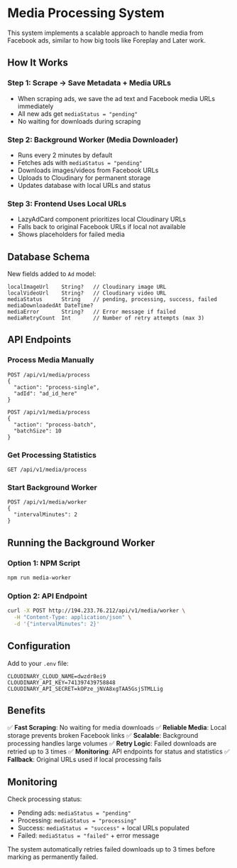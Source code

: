 # Media Processing System

This system implements a scalable approach to handle media from Facebook ads, similar to how big tools like Foreplay and Later work.

## How It Works

### Step 1: Scrape → Save Metadata + Media URLs
- When scraping ads, we save the ad text and Facebook media URLs immediately
- All new ads get `mediaStatus = "pending"`
- No waiting for downloads during scraping

### Step 2: Background Worker (Media Downloader)
- Runs every 2 minutes by default
- Fetches ads with `mediaStatus = "pending"`
- Downloads images/videos from Facebook URLs
- Uploads to Cloudinary for permanent storage
- Updates database with local URLs and status

### Step 3: Frontend Uses Local URLs
- LazyAdCard component prioritizes local Cloudinary URLs
- Falls back to original Facebook URLs if local not available
- Shows placeholders for failed media

## Database Schema

New fields added to `Ad` model:
```prisma
localImageUrl    String?   // Cloudinary image URL
localVideoUrl    String?   // Cloudinary video URL
mediaStatus      String    // pending, processing, success, failed
mediaDownloadedAt DateTime?
mediaError       String?   // Error message if failed
mediaRetryCount  Int       // Number of retry attempts (max 3)
```

## API Endpoints

### Process Media Manually
```
POST /api/v1/media/process
{
  "action": "process-single",
  "adId": "ad_id_here"
}
```

```
POST /api/v1/media/process
{
  "action": "process-batch",
  "batchSize": 10
}
```

### Get Processing Statistics
```
GET /api/v1/media/process
```

### Start Background Worker
```
POST /api/v1/media/worker
{
  "intervalMinutes": 2
}
```

## Running the Background Worker

### Option 1: NPM Script
```bash
npm run media-worker
```

### Option 2: API Endpoint
```bash
curl -X POST http://194.233.76.212/api/v1/media/worker \
  -H "Content-Type: application/json" \
  -d '{"intervalMinutes": 2}'
```

## Configuration

Add to your `.env` file:
```env
CLOUDINARY_CLOUD_NAME=dwzdr8ei9
CLOUDINARY_API_KEY=741397439758848
CLOUDINARY_API_SECRET=kOPze_jNVA8xgTAA5GsjSTMLLig
```

## Benefits

✅ **Fast Scraping**: No waiting for media downloads
✅ **Reliable Media**: Local storage prevents broken Facebook links
✅ **Scalable**: Background processing handles large volumes
✅ **Retry Logic**: Failed downloads are retried up to 3 times
✅ **Monitoring**: API endpoints for status and statistics
✅ **Fallback**: Original URLs used if local processing fails

## Monitoring

Check processing status:
- Pending ads: `mediaStatus = "pending"`
- Processing: `mediaStatus = "processing"`
- Success: `mediaStatus = "success"` + local URLs populated
- Failed: `mediaStatus = "failed"` + error message

The system automatically retries failed downloads up to 3 times before marking as permanently failed. 